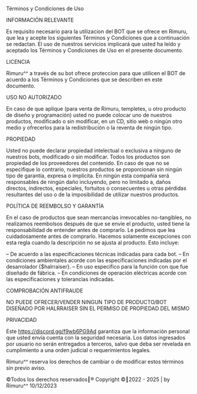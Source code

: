 Términos y Condiciones de Uso
 

INFORMACIÓN RELEVANTE

Es requisito necesario para la utilizacion del BOT que se ofrece en Rimuru, que lea y acepte los siguientes Términos y Condiciones que a continuación se redactan. El uso de nuestros servicios implicará que usted ha leído y aceptado los Términos y Condiciones de Uso en el presente documento. 

LICENCIA

Rimuru^^  a través de su bot ofrece proteccion para que utilicen el BOT de acuerdo a los Términos y Condiciones que se describen en este documento.

USO NO AUTORIZADO

En caso de que aplique (para venta de Rimuru, templetes, u otro producto de diseño y programación) usted no puede colocar uno de nuestros productos, modificado o sin modificar, en un CD, sitio web o ningún otro medio y ofrecerlos para la redistribución o la reventa de ningún tipo.

PROPIEDAD

Usted no puede declarar propiedad intelectual o exclusiva a ninguno de nuestros bots, modificado o sin modificar. Todos los productos son propiedad de los proveedores del contenido. En caso de que no se especifique lo contrario, nuestros productos se proporcionan sin ningún tipo de garantía, expresa o implícita. En ningún esta compañía será responsables de ningún daño incluyendo, pero no limitado a, daños directos, indirectos, especiales, fortuitos o consecuentes u otras pérdidas resultantes del uso o de la imposibilidad de utilizar nuestros productos.

POLÍTICA DE REEMBOLSO Y GARANTÍA

En el caso de productos que sean  mercancías irrevocables no-tangibles, no realizamos reembolsos después de que se envíe el producto, usted tiene la responsabilidad de entender antes de comprarlo.  Le pedimos que lea cuidadosamente antes de comprarlo. Hacemos solamente excepciones con esta regla cuando la descripción no se ajusta al producto. Esto incluye:

– De acuerdo a las especificaciones técnicas indicadas para cada bot.
– En condiciones ambientales acorde con las especificaciones indicadas por el desarrolador {$halrraiser}.
– En uso específico para la función con que fue diseñado de fábrica.
– En condiciones de operación eléctricas acorde con las especificaciones y tolerancias indicadas.

COMPROBACIÓN ANTIFRAUDE

NO PUEDE OFRECER/VENDER NINGUN TIPO DE PRODUCTO/BOT DISEÑADO POR HALRRAISER SIN EL PERMISO DE PROPIEDAD DEL MISMO

PRIVACIDAD

Este https://discord.gg/f9wb6PG9Ad garantiza que la información personal que usted envía cuenta con la seguridad necesaria. Los datos ingresados por usuario no serán entregados a terceros, salvo que deba ser revelada en cumplimiento a una orden judicial o requerimientos legales.

Rimuru^^ reserva los derechos de cambiar o de modificar estos términos sin previo aviso.

©Todos los derechos reservados┃® Copyright ©┃2022 - 2025 | by Rimuru^^ 10/12/2023 
